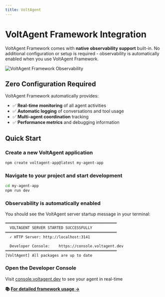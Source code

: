 ```yaml
---
title: VoltAgent
---
```


# VoltAgent Framework Integration

VoltAgent Framework comes with **native observability support** built-in. No additional configuration or setup is required - observability is automatically enabled when you use VoltAgent Framework.

![VoltAgent Framework Observability](https://cdn.voltagent.dev/readme/demo.gif)

## Zero Configuration Required

VoltAgent Framework automatically provides:

- ✅ **Real-time monitoring** of all agent activities
- ✅ **Automatic logging** of conversations and tool usage
- ✅ **Multi-agent coordination** tracking
- ✅ **Performance metrics** and debugging information

## Quick Start

### Create a new VoltAgent application

```bash
npm create voltagent-app@latest my-agent-app
```

### Navigate to your project and start development

```bash
cd my-agent-app
npm run dev
```

### Observability is automatically enabled

You should see the VoltAgent server startup message in your terminal:

```bash
══════════════════════════════════════════════════
  VOLTAGENT SERVER STARTED SUCCESSFULLY
══════════════════════════════════════════════════
  ✓ HTTP Server: http://localhost:3141

  Developer Console:    https://console.voltagent.dev
══════════════════════════════════════════════════
[VoltAgent] All packages are up to date
```

### Open the Developer Console

Visit [console.voltagent.dev](https://console.voltagent.dev/) to see your agent in real-time

**📚 [For detailed framework usage →](/docs/observability/developer-console/)**
